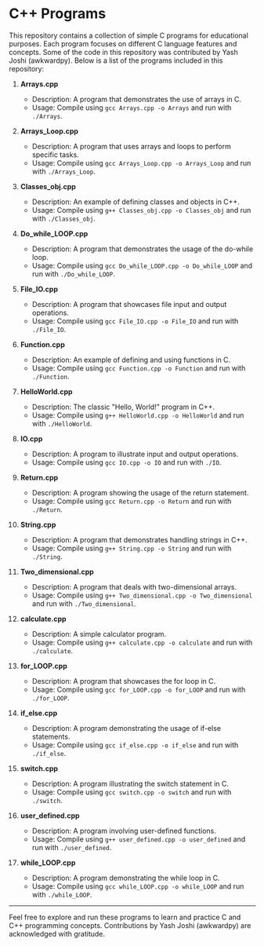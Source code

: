 # C++ Programs

This repository contains a collection of simple C programs for educational purposes. Each program focuses on different C language features and concepts. Some of the code in this repository was contributed by Yash Joshi (awkwardpy). Below is a list of the programs included in this repository:

1. **Arrays.cpp**
   - Description: A program that demonstrates the use of arrays in C.
   - Usage: Compile using `gcc Arrays.cpp -o Arrays` and run with `./Arrays`.

2. **Arrays_Loop.cpp**
   - Description: A program that uses arrays and loops to perform specific tasks.
   - Usage: Compile using `gcc Arrays_Loop.cpp -o Arrays_Loop` and run with `./Arrays_Loop`.

3. **Classes_obj.cpp**
   - Description: An example of defining classes and objects in C++.
   - Usage: Compile using `g++ Classes_obj.cpp -o Classes_obj` and run with `./Classes_obj`.

4. **Do_while_LOOP.cpp**
   - Description: A program that demonstrates the usage of the do-while loop.
   - Usage: Compile using `gcc Do_while_LOOP.cpp -o Do_while_LOOP` and run with `./Do_while_LOOP`.

5. **File_IO.cpp**
   - Description: A program that showcases file input and output operations.
   - Usage: Compile using `gcc File_IO.cpp -o File_IO` and run with `./File_IO`.

6. **Function.cpp**
   - Description: An example of defining and using functions in C.
   - Usage: Compile using `gcc Function.cpp -o Function` and run with `./Function`.

7. **HelloWorld.cpp**
   - Description: The classic "Hello, World!" program in C++.
   - Usage: Compile using `g++ HelloWorld.cpp -o HelloWorld` and run with `./HelloWorld`.

8. **IO.cpp**
   - Description: A program to illustrate input and output operations.
   - Usage: Compile using `gcc IO.cpp -o IO` and run with `./IO`.

9. **Return.cpp**
   - Description: A program showing the usage of the return statement.
   - Usage: Compile using `gcc Return.cpp -o Return` and run with `./Return`.

10. **String.cpp**
    - Description: A program that demonstrates handling strings in C++.
    - Usage: Compile using `g++ String.cpp -o String` and run with `./String`.

11. **Two_dimensional.cpp**
    - Description: A program that deals with two-dimensional arrays.
    - Usage: Compile using `g++ Two_dimensional.cpp -o Two_dimensional` and run with `./Two_dimensional`.

12. **calculate.cpp**
    - Description: A simple calculator program.
    - Usage: Compile using `g++ calculate.cpp -o calculate` and run with `./calculate`.

13. **for_LOOP.cpp**
    - Description: A program that showcases the for loop in C.
    - Usage: Compile using `gcc for_LOOP.cpp -o for_LOOP` and run with `./for_LOOP`.

14. **if_else.cpp**
    - Description: A program demonstrating the usage of if-else statements.
    - Usage: Compile using `gcc if_else.cpp -o if_else` and run with `./if_else`.

15. **switch.cpp**
    - Description: A program illustrating the switch statement in C.
    - Usage: Compile using `gcc switch.cpp -o switch` and run with `./switch`.

16. **user_defined.cpp**
    - Description: A program involving user-defined functions.
    - Usage: Compile using `g++ user_defined.cpp -o user_defined` and run with `./user_defined`.

17. **while_LOOP.cpp**
    - Description: A program demonstrating the while loop in C.
    - Usage: Compile using `gcc while_LOOP.cpp -o while_LOOP` and run with `./while_LOOP`.

---

Feel free to explore and run these programs to learn and practice C and C++ programming concepts. Contributions by Yash Joshi (awkwardpy) are acknowledged with gratitude.
